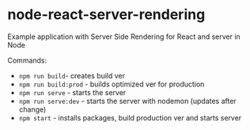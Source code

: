 # node-react-server-rendering
Example application with Server Side Rendering for React and server in Node

Commands:
* `npm run build`- creates build ver
* `npm run build:prod` - builds optimized ver for production
* `npm run serve` - starts the server
* `npm run serve:dev` - starts the server with nodemon (updates after change)
* `npm start` - installs packages, build production ver and starts server
